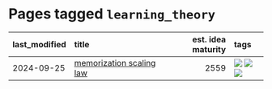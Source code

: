 # Pages tagged `learning_theory`

|last_modified|title|est. idea maturity|tags
|:---|:---|---:|:---|
|2024-09-25|[memorization scaling law](../memorization_scaling_law.md)|2559|[![](https://img.shields.io/badge/tag-experimental-b25b5)](../tags/experimental.md) [![](https://img.shields.io/badge/tag-learning_theory-418eb4)](../tags/learning_theory.md) [![](https://img.shields.io/badge/tag-scaling-d9f12f)](../tags/scaling.md)|